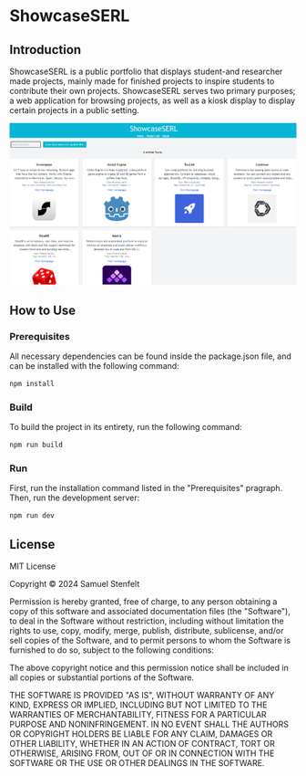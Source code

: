 # ShowcaseSERL

## Introduction

ShowcaseSERL is a public portfolio that displays student-and researcher made projects, mainly made for finished projects to inspire students to contribute their own projects. ShowcaseSERL serves two primary purposes; a web application for browsing projects, as well as a kiosk display to display certain projects in a public setting.

![App Screenshot](./public/images/screenshot.png)

## How to Use

### Prerequisites

All necessary dependencies can be found inside the package.json file, and can be installed with the following command:
```bash
npm install
``` 

### Build

To build the project in its entirety, run the following command:
```bash
npm run build
```

### Run

First, run the installation command listed in the "Prerequisites" pragraph. Then, run the development server:
```bash
npm run dev
```
## License

MIT License

Copyright © 2024 Samuel Stenfelt

Permission is hereby granted, free of charge, to any person obtaining a copy
of this software and associated documentation files (the "Software"), to deal
in the Software without restriction, including without limitation the rights
to use, copy, modify, merge, publish, distribute, sublicense, and/or sell
copies of the Software, and to permit persons to whom the Software is
furnished to do so, subject to the following conditions:

The above copyright notice and this permission notice shall be included in all
copies or substantial portions of the Software.

THE SOFTWARE IS PROVIDED "AS IS", WITHOUT WARRANTY OF ANY KIND, EXPRESS OR
IMPLIED, INCLUDING BUT NOT LIMITED TO THE WARRANTIES OF MERCHANTABILITY,
FITNESS FOR A PARTICULAR PURPOSE AND NONINFRINGEMENT. IN NO EVENT SHALL THE
AUTHORS OR COPYRIGHT HOLDERS BE LIABLE FOR ANY CLAIM, DAMAGES OR OTHER
LIABILITY, WHETHER IN AN ACTION OF CONTRACT, TORT OR OTHERWISE, ARISING FROM,
OUT OF OR IN CONNECTION WITH THE SOFTWARE OR THE USE OR OTHER DEALINGS IN THE
SOFTWARE.